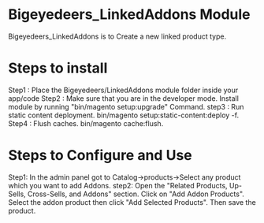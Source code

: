 Bigeyedeers_LinkedAddons Module
==============================

Bigeyedeers_LinkedAddons is to Create a new linked product type.

Steps to install
==============================

Step1 : Place the Bigeyedeers/LinkedAddons module folder inside your app/code
Step2 : Make sure that you are in the developer mode. Install module by running "bin/magento setup:upgrade" Command.
step3 : Run static content deployment. bin/magento setup:static-content:deploy -f.
Step4 : Flush caches. bin/magento cache:flush.

Steps to Configure and Use
==============================

Step1: In the admin panel got to Catalog->products->Select any product which you want to add Addons.
step2: Open the "Related Products, Up-Sells, Cross-Sells, and Addons" section. Click on "Add Addon Products". Select the addon product then click "Add Selected Products". Then save the product.


